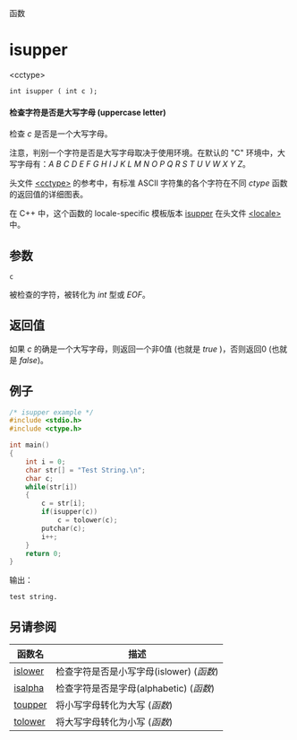 函数

# isupper

\<cctype\>

`int isupper ( int c );`

#### 检查字符是否是大写字母 (uppercase letter)

检查 _c_ 是否是一个大写字母。


注意，判别一个字符是否是大写字母取决于使用环境。在默认的 "C" 环境中，大写字母有：_A_ _B_ _C_ _D_ _E_ _F_ _G_ _H_ _I_ _J_ _K_ _L_ _M_ _N_ _O_ _P_ _Q_ _R_ _S_ _T_ _U_ _V_ _W_ _X_ _Y_ _Z_。

头文件 [\<cctype\>](README.md) 的参考中，有标准 ASCII 字符集的各个字符在不同 _ctype_ 函数的返回值的详细图表。

在 C++ 中，这个函数的 locale-specific 模板版本 [isupper](../../Other/locale/isupper.md) 在头文件 [\<locale\>](../../Other/locale/README.md)中。


## 参数

`c`

被检查的字符，被转化为 _int_ 型或 _EOF_。


## 返回值
如果 _c_ 的确是一个大写字母，则返回一个非0值 (也就是 _true_ )，否则返回0 (也就是 _false_)。

## 例子

```cpp
/* isupper example */
#include <stdio.h>
#include <ctype.h>

int main()
{
	int i = 0;
	char str[] = "Test String.\n";
	char c;
	while(str[i])
	{
		c = str[i];
		if(isupper(c))
			c = tolower(c);
		putchar(c);
		i++;
	}
	return 0;
}
```

输出：  
```
test string.
```


## 另请参阅

函数名                | 描述
--------------------- | ---------------
[islower](islower.md) | 检查字符是否是小写字母(islower) (_函数_)
[isalpha](isalpha.md) | 检查字符是否是字母(alphabetic) (_函数_)
[toupper](toupper.md) | 将小写字母转化为大写 (_函数_)
[tolower](tolower.md) | 将大写字母转化为小写 (_函数_)
